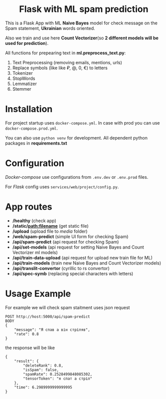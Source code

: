 <h1 align="center">Flask with ML spam prediction</h1>


This is a Flask App with ML **Naive Bayes** model for check message on the Spam statement, **Ukrainian** words oriented. 

Also we train and use here **Count Vectorizer**(so **2 different models  will be used for prediction**).

All functions for prepearing text in **ml.preprocess_text.py**:
1. Text Preprocessing (removing emails, mentions, urls)
2. Replace symbols (like like ₽, @, 0, €) to letters
3. Tokenizer
4. StopWords
5. Lemmatizer
6. Stemmer

# Installation

For project startup uses `docker-compose.yml`. In case with prod you can use `docker-compose.prod.yml`.

You can also use `python venv` for development. All dependent python packages in **requirements.txt**

# Configuration

*Docker-compose* use configurations from `.env.dev` or `.env.prod` files.

For *Flask* config uses `services/web/project/config.py`.

# App routes

- **/healthy** (check app)
- **/static/<path:filename>** (get static file)
- **/upload** (upload file to *media* folder)
- **/web/spam-predict** (simple UI form for checking Spam)
- **/api/spam-predict** (api request for checking Spam)
- **/api/set-models** (api request for setting Naive Bayes and Count Vectorizer ml models)
- **/api/train-data-upload** (api request for upload new train file for ML)
- **/api/train-models** (train new Naive Bayes and Count Vectorizer models)
- **/api/translit-convertor** (cyrillic to rs convertor)
- **/api/spec-symb** (replacing special characters with letters)

# Usage Example

For example we will check spam staitment uses json request

```
POST http://host:5000/api/spam-predict
BODY
{
    "message": "Я спав а він стріляв",
    "rate": 0.8
}
```

the response will be like

```
{
    "result": {
        "deleteRank": 0.8,
        "isSpam": false,
        "spamRate": 0.2528499848085302,
        "tensorToken": "я спат а стріл"
    },
    "time": 6.2989999999999995
}
```